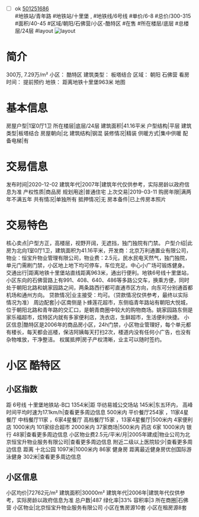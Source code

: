 - [ ] ok [501251686](https://bj.5i5j.com/ershoufang/501251686.html)  
 #地铁站/青年路 #地铁站/十里堡 ,  #地铁线/6号线
#单价/6-8 #总价/300-315 #面积/40-45   #区域/朝阳/石佛营/小区-酷特区 #在售 #所在楼层/底层 #总楼层/24层 #layout 
![layout](http://image2a.5i5j.com/bdir/layout/3c688bbf5d254a9696de71c6cee23bfe.jpg_P5.jpg) 
# 简介 
 300万,  7.29万/m² 
小区： 酷特区
建筑类型： 板塔结合
区域： 朝阳 石佛营
看房时间： 提前预约
地铁： 距离地铁十里堡963米 地图
# 基本信息 
 房屋户型|1室0厅1卫
所在楼层|底层/24层
建筑面积|41.16平米
户型结构|平层
建筑类型|板塔结合
房屋朝向|北
建筑结构|钢混
装修情况|精装
供暖方式|集中供暖
配备电梯|有
# 交易信息 
 发布时间|2020-12-02
建筑年代|2007年|建筑年代仅供参考，实际房龄以政府信息为准
产权性质|商品房
规划用途|普通住宅
上次交易|2019-03-11
购房年限|满两年不满五年
共有情况|单独所有
抵押情况|无
房本备件|已上传房本照片
# 交易特色 
 核心卖点|户型方正，高楼层，视野开阔，无遮挡，独门独院有门禁。
户型介绍|此房为北向1室0厅1卫，建筑面积为41.16平米，开发商：北京万利通置业有限公司，物业：恒宝升物业管理有限公司，物业费：2.5元，民水民电天然气，独门独院，单元门需刷门禁，小区地上地下均可停车，车位充足。中心小广场可锻炼健身。
交通出行|距离地铁十里堡站直线距离963米，通出行便利。地铁6号线十里堡站，小区东向的石佛营路上有991、408、640、486等多路公交车，换乘方便，同时处于朝阳北路和姚家园路之间，两条路西行都可直通市区方向，向东可分别通首都机场和通州方向。
贷款情况|业主接受：均可。（贷款情况仅供参考，最终以实际情况为准）
周边配套|小区南侧是卜蜂莲花超市，东侧临青年路站有朝阳大悦城，位于朝阳北路和青年路的交汇口，是朝青商圈中较大的购物商场。姚家园路东侧是家乐福超市，炫特区内就有多家便利店，洗衣店，生鲜超市，生活便利快捷。
小区信息|酷特区是2006年的商品房小区，24h门禁，小区物业管理好，每个单元都有楼长，每天都会巡楼，保洁阿姨每天打扫2次，楼道内没有任何小广告，也没有杂物堆放，干净整洁。
权属抵押|房子产权清晰，业主可以随时签约。
# 小区 酷特区
## 小区指数 
 距 6号线 十里堡地铁站-B口 1354米|距 华纺易城公交场站 145米|东五环内， 高峰时间平均时速为17.1km/h|查看更多周边信息
500米内 平价餐厅254家 ，11家4星餐厅
中档餐厅11家 ，6家4星餐厅
高档餐厅15家 ，13家4星餐厅|500米内 4家便利店
1000米内 101家综合超市
2000米内 37家商场|500米内 药店 6家
1000米内 银行 48家|查看更多周边信息
小区物业费2.5元/平米/月|2005年建成|物业公司为北京恒宝升物业服务有限公司|查看更多周边信息
附近二级以上医院较少|查看更多周边信息
距离 十北公园 1097米|1000米内 86家 健身房
距离最近健身房优创国际游泳健身 302米|查看更多周边信息
## 小区信息 
 小区均价|72762元/m²
建筑面积|30000m²
建筑年代|2006年|建筑年代仅供参考，实际房龄以政府信息为准
总户数|487
绿化率|33%
容积率|3
所在商圈|石佛营
小区物业|北京恒宝升物业服务有限公司
小区在售房源10套
小区在租房源8套

